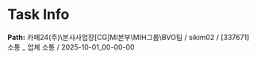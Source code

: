 # Task Info

**Path:** 카페24(주)\본사사업장\[CG]MI본부\MIH그룹\BVO팀 / sikim02 / [337671] 소통 _ 업체 소통 / 2025-10-01_00-00-00

